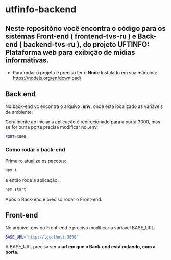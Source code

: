 # utfinfo-backend
## Neste repositório você encontra o código para os sistemas Front-end ( frontend-tvs-ru ) e Back-end ( backend-tvs-ru ), do projeto <b>UFTINFO: Plataforma web para exibição de mídias informátivas.</b>

* Para rodar o projeto é preciso ter o <b>Node</b> Instalado em sua máquina: https://nodejs.org/en/download/


## Back end

No back-end vc encontra o arquivo <b>.env</b>, onde está localizado as variáveis de ambiente;

Geralmente ao iniciar a aplicação é redirecionado para a porta 3000, mas se for outra porta precisa modificar no .env:

```bash
PORT=3000
```


### Como rodar o back-end

Primeiro atualize os pacotes:

```bash
npm i
```
e então rode a aplicação:
```bash
npm start
```
Após o Back-end é preciso rodar o Front-end:

## Front-end

No arquivo .env do Front-end é preciso modificar a variavel BASE_URL:

```bash
BASE_URL="http://localhost:3000"
```
A BASE_URL precisa ser a <b>url em que o Back-end está rodando, com a porta.</b>
